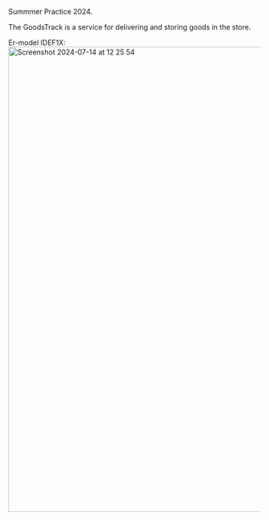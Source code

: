 Summmer Practice 2024.

The GoodsTrack is a service for delivering and storing goods in the store.

Er-model IDEF1X:
<img width="929" alt="Screenshot 2024-07-14 at 12 25 54" src="https://github.com/user-attachments/assets/05aeb9ef-aaa6-47fd-bb69-87a100b08078">
